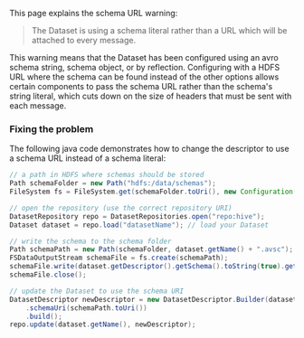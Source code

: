 This page explains the schema URL warning:
> The Dataset is using a schema literal rather than a URL which will be attached to every message.

This warning means that the Dataset has been configured using an avro schema string, schema object, or by reflection. Configuring with a HDFS URL where the schema can be found instead of the other options allows certain components to pass the schema URL rather than the schema's string literal, which cuts down on the size of headers that must be sent with each message.

### Fixing the problem

The following java code demonstrates how to change the descriptor to use a schema URL instead of a schema literal:
```java
// a path in HDFS where schemas should be stored
Path schemaFolder = new Path("hdfs:/data/schemas");
FileSystem fs = FileSystem.get(schemaFolder.toUri(), new Configuration());

// open the repository (use the correct repository URI)
DatasetRepository repo = DatasetRepositories.open("repo:hive");
Dataset dataset = repo.load("datasetName"); // load your Dataset

// write the schema to the schema folder
Path schemaPath = new Path(schemaFolder, dataset.getName() + ".avsc");
FSDataOutputStream schemaFile = fs.create(schemaPath);
schemaFile.write(dataset.getDescriptor().getSchema().toString(true).getBytes(Charset.forName("UTF-8")));
schemaFile.close();

// update the Dataset to use the schema URI
DatasetDescriptor newDescriptor = new DatasetDescriptor.Builder(dataset.getDescriptor())
    .schemaUri(schemaPath.toUri())
    .build();
repo.update(dataset.getName(), newDescriptor);
```